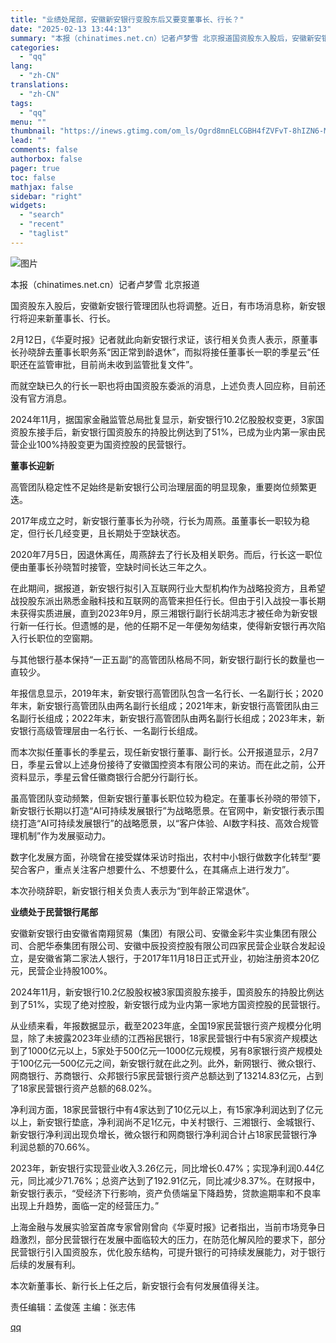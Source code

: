 ```yaml
---
title: "业绩处尾部，安徽新安银行变股东后又要变董事长、行长？"
date: "2025-02-13 13:44:13"
summary: "本报（chinatimes.net.cn）记者卢梦雪 北京报道国资股东入股后，安徽新安银行管理团队也..."
categories:
  - "qq"
lang:
  - "zh-CN"
translations:
  - "zh-CN"
tags:
  - "qq"
menu: ""
thumbnail: "https://inews.gtimg.com/om_ls/Ogrd8mnELCGBH4fZVFvT-8hIZN6-MkAJ5cG66ucmWCewIAA_640360/0"
lead: ""
comments: false
authorbox: false
pager: true
toc: false
mathjax: false
sidebar: "right"
widgets:
  - "search"
  - "recent"
  - "taglist"
---
```


![图片](https://inews.gtimg.com/om_bt/OA-AapZBy2xehm4W9HC2VHaWKjXL82CbxmVvr2sbuhvWcAA/641)

本报（chinatimes.net.cn）记者卢梦雪 北京报道

国资股东入股后，安徽新安银行管理团队也将调整。近日，有市场消息称，新安银行将迎来新董事长、行长。

2月12日，《华夏时报》记者就此向新安银行求证，该行相关负责人表示，原董事长孙晓辞去董事长职务系“因正常到龄退休”，而拟将接任董事长一职的季星云“任职还在监管审批，目前尚未收到监管批复文件”。

而就空缺已久的行长一职也将由国资股东委派的消息，上述负责人回应称，目前还没有官方消息。

2024年11月，据国家金融监管总局批复显示，新安银行10.2亿股股权变更，3家国资股东接手后，新安银行国资股东的持股比例达到了51%，已成为业内第一家由民营企业100%持股变更为国资控股的民营银行。

**董事长迎新**

高管团队稳定性不足始终是新安银行公司治理层面的明显现象，重要岗位频繁更迭。

2017年成立之时，新安银行董事长为孙晓，行长为周燕。虽董事长一职较为稳定，但行长几经变更，且长期处于空缺状态。

2020年7月5日，因退休离任，周燕辞去了行长及相关职务。而后，行长这一职位便由董事长孙晓暂时接管，空缺时间长达三年之久。

在此期间，据报道，新安银行拟引入互联网行业大型机构作为战略投资方，且希望战投股东派出熟悉金融科技和互联网的高管来担任行长。但由于引入战投一事长期未获得实质进展，直到2023年9月，原三湘银行副行长胡鸿志才被任命为新安银行新一任行长。但遗憾的是，他的任期不足一年便匆匆结束，使得新安银行再次陷入行长职位的空窗期。

与其他银行基本保持“一正五副”的高管团队格局不同，新安银行副行长的数量也一直较少。

年报信息显示，2019年末，新安银行高管团队包含一名行长、一名副行长；2020年末，新安银行高管团队由两名副行长组成；2021年末，新安银行高管团队由三名副行长组成；2022年末，新安银行高管团队由两名副行长组成；2023年末，新安银行高级管理层由一名行长、一名副行长组成。

而本次拟任董事长的季星云，现任新安银行董事、副行长。公开报道显示，2月7日，季星云曾以上述身份接待了安徽国控资本有限公司的来访。而在此之前，公开资料显示，季星云曾任徽商银行合肥分行副行长。

虽高管团队变动频繁，但新安银行董事长职位较为稳定。在董事长孙晓的带领下，新安银行长期以打造“AI可持续发展银行”为战略愿景。在官网中，新安银行表示围绕打造“AI可持续发展银行”的战略愿景，以“客户体验、AI数字科技、高效合规管理机制”作为发展驱动力。

数字化发展方面，孙晓曾在接受媒体采访时指出，农村中小银行做数字化转型“要契合客户，重点关注客户想要什么、不想要什么，在其痛点上进行发力”。

本次孙晓辞职，新安银行相关负责人表示为“到年龄正常退休”。

**业绩处于民营银行尾部**

安徽新安银行由安徽省南翔贸易（集团）有限公司、安徽金彩牛实业集团有限公司、合肥华泰集团有限公司、安徽中辰投资控股有限公司四家民营企业联合发起设立，是安徽省第二家法人银行，于2017年11月18日正式开业，初始注册资本20亿元，民营企业持股100%。

2024年11月，新安银行10.2亿股股权被3家国资股东接手，国资股东的持股比例达到了51%，实现了绝对控股，新安银行成为业内第一家地方国资控股的民营银行。

从业绩来看，年报数据显示，截至2023年底，全国19家民营银行资产规模分化明显，除了未披露2023年业绩的江西裕民银行，18家民营银行中有5家资产规模达到了1000亿元以上，5家处于500亿元—1000亿元规模，另有8家银行资产规模处于100亿元—500亿元之间，新安银行就在此之列。此外，新网银行、微众银行、网商银行、苏商银行、众邦银行5家民营银行资产总额达到了13214.83亿元，占到了18家民营银行资产总额的68.02%。

净利润方面，18家民营银行中有4家达到了10亿元以上，有15家净利润达到了亿元以上，新安银行垫底，净利润尚不足1亿元，中关村银行、三湘银行、金城银行、新安银行净利润出现负增长，微众银行和网商银行净利润合计占18家民营银行净利润总额的70.66%。

2023年，新安银行实现营业收入3.26亿元，同比增长0.47%；实现净利润0.44亿元，同比减少71.76%；总资产达到了192.91亿元，同比减少8.37%。在财报中，新安银行表示，“受经济下行影响，资产负债端呈下降趋势，贷款逾期率和不良率出现上升趋势，面临一定的经营压力。”

上海金融与发展实验室首席专家曾刚曾向《华夏时报》记者指出，当前市场竞争日趋激烈，部分民营银行在发展中面临较大的压力，在防范化解风险的要求下，部分民营银行引入国资股东，优化股东结构，可提升银行的可持续发展能力，对于银行后续的发展有利。

本次新董事长、新行长上任之后，新安银行会有何发展值得关注。

责任编辑：孟俊莲 主编：张志伟

[qq](https://new.qq.com/rain/a/20250213A04AUU00)

